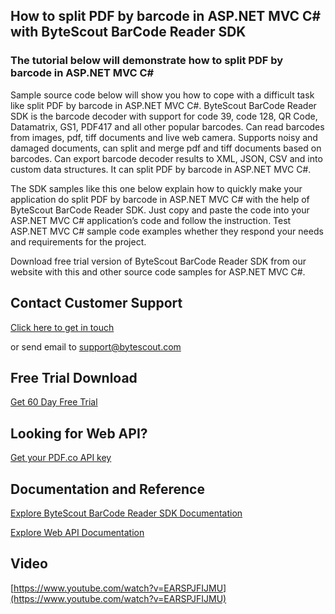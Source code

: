 ## How to split PDF by barcode in ASP.NET MVC C# with ByteScout BarCode Reader SDK

### The tutorial below will demonstrate how to split PDF by barcode in ASP.NET MVC C#

Sample source code below will show you how to cope with a difficult task like split PDF by barcode in ASP.NET MVC C#. ByteScout BarCode Reader SDK is the barcode decoder with support for code 39, code 128, QR Code, Datamatrix, GS1, PDF417 and all other popular barcodes. Can read barcodes from images, pdf, tiff documents and live web camera. Supports noisy and damaged documents, can split and merge pdf and tiff documents based on barcodes. Can export barcode decoder results to XML, JSON, CSV and into custom data structures. It can split PDF by barcode in ASP.NET MVC C#.

The SDK samples like this one below explain how to quickly make your application do split PDF by barcode in ASP.NET MVC C# with the help of ByteScout BarCode Reader SDK. Just copy and paste the code into your ASP.NET MVC C# application’s code and follow the instruction. Test ASP.NET MVC C# sample code examples whether they respond your needs and requirements for the project.

Download free trial version of ByteScout BarCode Reader SDK from our website with this and other source code samples for ASP.NET MVC C#.

## Contact Customer Support

[Click here to get in touch](https://bytescout.zendesk.com/hc/en-us/requests/new?subject=ByteScout%20BarCode%20Reader%20SDK%20Question)

or send email to [support@bytescout.com](mailto:support@bytescout.com?subject=ByteScout%20BarCode%20Reader%20SDK%20Question) 

## Free Trial Download

[Get 60 Day Free Trial](https://bytescout.com/download/web-installer?utm_source=github-readme)

## Looking for Web API? 

[Get your PDF.co API key](https://pdf.co/documentation/api?utm_source=github-readme)

## Documentation and Reference

[Explore ByteScout BarCode Reader SDK Documentation](https://bytescout.com/documentation/index.html?utm_source=github-readme)

[Explore Web API Documentation](https://pdf.co/documentation/api?utm_source=github-readme)

## Video

[https://www.youtube.com/watch?v=EARSPJFIJMU](https://www.youtube.com/watch?v=EARSPJFIJMU)